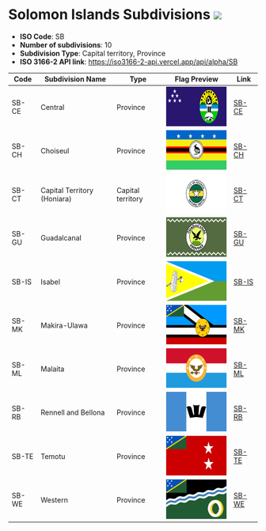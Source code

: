 # Solomon Islands Subdivisions ![](https://flagcdn.com/h40/sb.png)

- **ISO Code**: SB
- **Number of subdivisions**: 10
- **Subdivision Type**: Capital territory, Province
- **ISO 3166-2 API link**: https://iso3166-2-api.vercel.app/api/alpha/SB

| Code  | Subdivision Name         | Type | Flag Preview | Link |
|-------|--------------------------|--------------| -------------- |----------|
| SB-CE | Central | Province | <img src='https://raw.githubusercontent.com/amckenna41/iso3166-flag-icons/main/iso3166-2-icons/SB/SB-CE.png' height='80'> | [SB-CE](https://github.com/amckenna41/iso3166-flag-icons/blob/main/iso3166-2-icons/SB/SB-CE.png) |
| SB-CH | Choiseul | Province | <img src='https://raw.githubusercontent.com/amckenna41/iso3166-flag-icons/main/iso3166-2-icons/SB/SB-CH.png' height='80'> | [SB-CH](https://github.com/amckenna41/iso3166-flag-icons/blob/main/iso3166-2-icons/SB/SB-CH.png) |
| SB-CT | Capital Territory (Honiara) | Capital territory | <img src='https://raw.githubusercontent.com/amckenna41/iso3166-flag-icons/main/iso3166-2-icons/SB/SB-CT.svg' height='80'> | [SB-CT](https://github.com/amckenna41/iso3166-flag-icons/blob/main/iso3166-2-icons/SB/SB-CT.svg) |
| SB-GU | Guadalcanal | Province | <img src='https://raw.githubusercontent.com/amckenna41/iso3166-flag-icons/main/iso3166-2-icons/SB/SB-GU.png' height='80'> | [SB-GU](https://github.com/amckenna41/iso3166-flag-icons/blob/main/iso3166-2-icons/SB/SB-GU.png) |
| SB-IS | Isabel | Province | <img src='https://raw.githubusercontent.com/amckenna41/iso3166-flag-icons/main/iso3166-2-icons/SB/SB-IS.png' height='80'> | [SB-IS](https://github.com/amckenna41/iso3166-flag-icons/blob/main/iso3166-2-icons/SB/SB-IS.png) |
| SB-MK | Makira-Ulawa | Province | <img src='https://raw.githubusercontent.com/amckenna41/iso3166-flag-icons/main/iso3166-2-icons/SB/SB-MK.png' height='80'> | [SB-MK](https://github.com/amckenna41/iso3166-flag-icons/blob/main/iso3166-2-icons/SB/SB-MK.png) |
| SB-ML | Malaita | Province | <img src='https://raw.githubusercontent.com/amckenna41/iso3166-flag-icons/main/iso3166-2-icons/SB/SB-ML.svg' height='80'> | [SB-ML](https://github.com/amckenna41/iso3166-flag-icons/blob/main/iso3166-2-icons/SB/SB-ML.svg) |
| SB-RB | Rennell and Bellona | Province | <img src='https://raw.githubusercontent.com/amckenna41/iso3166-flag-icons/main/iso3166-2-icons/SB/SB-RB.svg' height='80'> | [SB-RB](https://github.com/amckenna41/iso3166-flag-icons/blob/main/iso3166-2-icons/SB/SB-RB.svg) |
| SB-TE | Temotu | Province | <img src='https://raw.githubusercontent.com/amckenna41/iso3166-flag-icons/main/iso3166-2-icons/SB/SB-TE.svg' height='80'> | [SB-TE](https://github.com/amckenna41/iso3166-flag-icons/blob/main/iso3166-2-icons/SB/SB-TE.svg) |
| SB-WE | Western | Province | <img src='https://raw.githubusercontent.com/amckenna41/iso3166-flag-icons/main/iso3166-2-icons/SB/SB-WE.png' height='80'> | [SB-WE](https://github.com/amckenna41/iso3166-flag-icons/blob/main/iso3166-2-icons/SB/SB-WE.png) |
